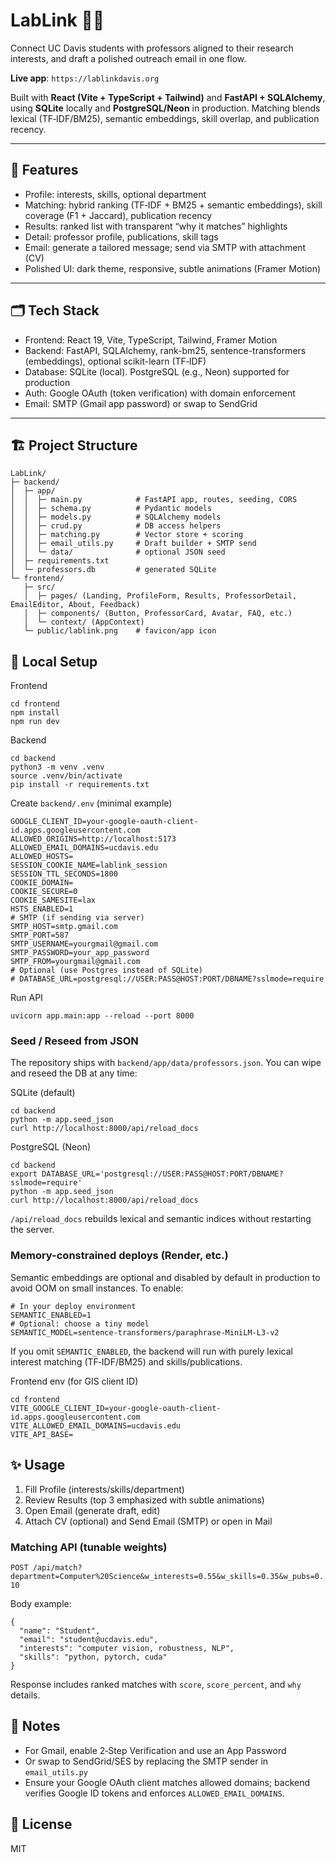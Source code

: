 # LabLink 🔎🧪
Connect UC Davis students with professors aligned to their research interests, and draft a polished outreach email in one flow.

**Live app**: `https://lablinkdavis.org` 

Built with **React (Vite + TypeScript + Tailwind)** and **FastAPI + SQLAlchemy**, using **SQLite** locally and **PostgreSQL/Neon** in production. Matching blends lexical (TF‑IDF/BM25), semantic embeddings, skill overlap, and publication recency.

---

## 🚀 Features
- Profile: interests, skills, optional department
- Matching: hybrid ranking (TF‑IDF + BM25 + semantic embeddings), skill coverage (F1 + Jaccard), publication recency
- Results: ranked list with transparent “why it matches” highlights
- Detail: professor profile, publications, skill tags
- Email: generate a tailored message; send via SMTP with attachment (CV)
- Polished UI: dark theme, responsive, subtle animations (Framer Motion)

---

## 🗂 Tech Stack
- Frontend: React 19, Vite, TypeScript, Tailwind, Framer Motion
- Backend: FastAPI, SQLAlchemy, rank-bm25, sentence-transformers (embeddings), optional scikit-learn (TF‑IDF)
- Database: SQLite (local). PostgreSQL (e.g., Neon) supported for production
- Auth: Google OAuth (token verification) with domain enforcement
- Email: SMTP (Gmail app password) or swap to SendGrid

---

## 🏗️ Project Structure

```
LabLink/
├─ backend/
│  ├─ app/
│  │  ├─ main.py            # FastAPI app, routes, seeding, CORS
│  │  ├─ schema.py          # Pydantic models
│  │  ├─ models.py          # SQLAlchemy models
│  │  ├─ crud.py            # DB access helpers
│  │  ├─ matching.py        # Vector store + scoring
│  │  ├─ email_utils.py     # Draft builder + SMTP send
│  │  └─ data/              # optional JSON seed
│  ├─ requirements.txt
│  └─ professors.db         # generated SQLite
└─ frontend/
   ├─ src/
   │  ├─ pages/ (Landing, ProfileForm, Results, ProfessorDetail, EmailEditor, About, Feedback)
   │  ├─ components/ (Button, ProfessorCard, Avatar, FAQ, etc.)
   │  └─ context/ (AppContext)
   └─ public/lablink.png    # favicon/app icon
```

## 🔧 Local Setup

Frontend
```
cd frontend
npm install
npm run dev
```

Backend
```
cd backend
python3 -m venv .venv
source .venv/bin/activate
pip install -r requirements.txt
```

Create `backend/.env` (minimal example)
```
GOOGLE_CLIENT_ID=your-google-oauth-client-id.apps.googleusercontent.com
ALLOWED_ORIGINS=http://localhost:5173
ALLOWED_EMAIL_DOMAINS=ucdavis.edu
ALLOWED_HOSTS=
SESSION_COOKIE_NAME=lablink_session
SESSION_TTL_SECONDS=1800
COOKIE_DOMAIN=
COOKIE_SECURE=0
COOKIE_SAMESITE=lax
HSTS_ENABLED=1
# SMTP (if sending via server)
SMTP_HOST=smtp.gmail.com
SMTP_PORT=587
SMTP_USERNAME=yourgmail@gmail.com
SMTP_PASSWORD=your_app_password
SMTP_FROM=yourgmail@gmail.com
# Optional (use Postgres instead of SQLite)
# DATABASE_URL=postgresql://USER:PASS@HOST:PORT/DBNAME?sslmode=require
```

Run API
```
uvicorn app.main:app --reload --port 8000
```

### Seed / Reseed from JSON
The repository ships with `backend/app/data/professors.json`. You can wipe and reseed the DB at any time:

SQLite (default)
```
cd backend
python -m app.seed_json
curl http://localhost:8000/api/reload_docs
```

PostgreSQL (Neon)
```
cd backend
export DATABASE_URL='postgresql://USER:PASS@HOST:PORT/DBNAME?sslmode=require'
python -m app.seed_json
curl http://localhost:8000/api/reload_docs
```

`/api/reload_docs` rebuilds lexical and semantic indices without restarting the server.

### Memory-constrained deploys (Render, etc.)
Semantic embeddings are optional and disabled by default in production to avoid OOM on small instances. To enable:
```
# In your deploy environment
SEMANTIC_ENABLED=1
# Optional: choose a tiny model
SEMANTIC_MODEL=sentence-transformers/paraphrase-MiniLM-L3-v2
```
If you omit `SEMANTIC_ENABLED`, the backend will run with purely lexical interest matching (TF‑IDF/BM25) and skills/publications.

Frontend env (for GIS client ID)
```
cd frontend
VITE_GOOGLE_CLIENT_ID=your-google-oauth-client-id.apps.googleusercontent.com
VITE_ALLOWED_EMAIL_DOMAINS=ucdavis.edu
VITE_API_BASE=
```

## ✨ Usage
1. Fill Profile (interests/skills/department)
2. Review Results (top 3 emphasized with subtle animations)
3. Open Email (generate draft, edit)
4. Attach CV (optional) and Send Email (SMTP) or open in Mail

### Matching API (tunable weights)
`POST /api/match?department=Computer%20Science&w_interests=0.55&w_skills=0.35&w_pubs=0.10`

Body example:
```
{
  "name": "Student",
  "email": "student@ucdavis.edu",
  "interests": "computer vision, robustness, NLP",
  "skills": "python, pytorch, cuda"
}
```

Response includes ranked matches with `score`, `score_percent`, and `why` details.

## 🔐 Notes
- For Gmail, enable 2‑Step Verification and use an App Password
- Or swap to SendGrid/SES by replacing the SMTP sender in `email_utils.py`
 - Ensure your Google OAuth client matches allowed domains; backend verifies Google ID tokens and enforces `ALLOWED_EMAIL_DOMAINS`.

## 📄 License
MIT
